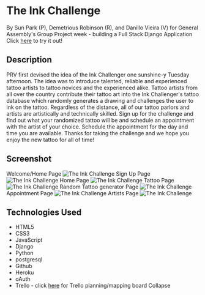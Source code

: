 # The Ink Challenge
By Sun Park (P), Demetrious Robinson (R), and Danillo Vieira (V) for General Assembly's Group Project week  - building a Full Stack Django Application
Click [here](http://inkchallenger.herokuapp.com/) to try it out!




## Description
PRV first devised the idea of the Ink Challenger one sunshine-y Tuesday afternoon. The idea was to introduce talented, reliable and experienced tattoo artists to tattoo novices and the experienced alike. Tattoo artists from all over the country contribute their tattoo art into the Ink Challenger's tattoo database which randomly generates a drawing and challenges the user to ink on the tattoo. Regardless of the distance, all of our tattoo parlors and artists are artistically and technically skilled. Sign up for the challenge and find out what your randomized tattoo will be and schedule an appointment with the artist of your choice. Schedule the appointment for the day and time you are available. Thanks for taking the challenge and we hope you enjoy the new tattoo for all of time!

## Screenshot
Welcome/Home Page
![The Ink Challenge](https://i.imgur.com/EtRVCmb.png "The Ink Challenge Home Pafe")
Sign Up Page
![The Ink Challenge](https://i.imgur.com/HM9qfDt.png "Sign Up page")
Home Page
![The Ink Challenge](https://i.imgur.com/kmNKQsC.png "Home Page")
Tattoo Page
![The Ink Challenge](https://i.imgur.com/dK8CoiD.png "Tattoo Page")
Random Tattoo generator Page
![The Ink Challenge](https://i.imgur.com/eFfwhY7.png "Recommended")
Appointment Page
![The Ink Challenge](https://i.imgur.com/NwoUUY2.png "Appointment Page")
Artists Page
![The Ink Challenge](https://i.imgur.com/4E9jp8g.png "Artists page")




## Technologies Used
* HTML5
* CSS3
* JavaScript
* Django
* Python
* postgresql
* Github
* Heroku
* oAuth
* Trello - click [here](https://trello.com/b/595tEhne/the-ink-challenger) for Trello planning/mapping board
Collapse



